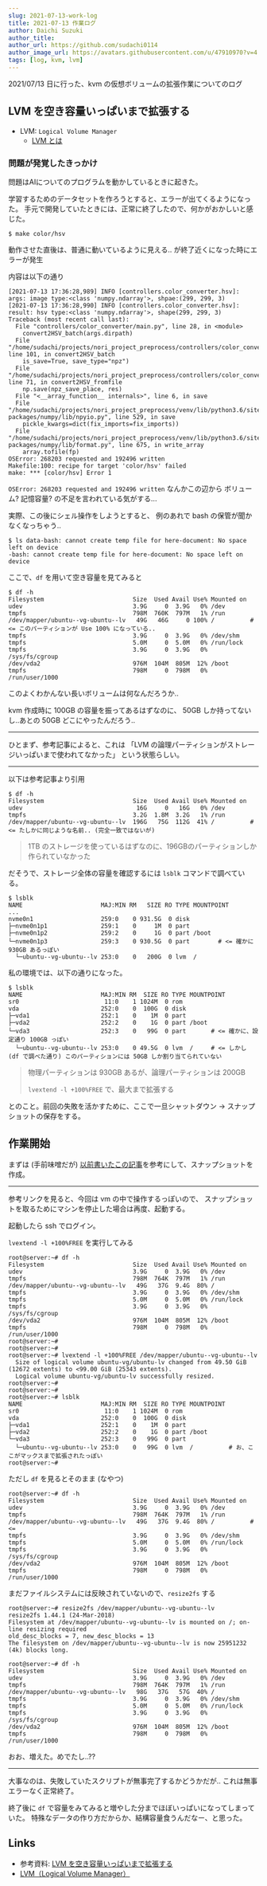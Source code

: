 ```yaml
---
slug: 2021-07-13-work-log
title: 2021-07-13 作業ログ
author: Daichi Suzuki
author_title: 
author_url: https://github.com/sudachi0114
author_image_url: https://avatars.githubusercontent.com/u/47910970?v=4
tags: [log, kvm, lvm]
---
```


2021/07/13 日に行った、kvm の仮想ボリュームの拡張作業についてのログ

## LVM を空き容量いっぱいまで拡張する

* LVM: `Logical Volume Manager`
    * [LVM とは](https://users.miraclelinux.com/technet/document/linux/training/2_2_3.html)

### 問題が発覚したきっかけ

問題はAIについてのプログラムを動かしているときに起きた。

学習するためのデータセットを作ろうとすると、エラーが出てくるようになった。
手元で開発していたときには、正常に終了したので、何かがおかしいと感じた。

```shell
$ make color/hsv
```

動作させた直後は、普通に動いているように見える..
が終了近くになった時にエラーが発生

内容は以下の通り

```log
[2021-07-13 17:36:28,989] INFO [controllers.color_converter.hsv]: args: image type:<class 'numpy.ndarray'>, shpae:(299, 299, 3)
[2021-07-13 17:36:28,990] INFO [controllers.color_converter.hsv]: result: hsv type:<class 'numpy.ndarray'>, shape(299, 299, 3)
Traceback (most recent call last):
  File "controllers/color_converter/main.py", line 28, in <module>
    convert2HSV_batch(args.dirpath)
  File "/home/sudachi/projects/nori_project_preprocess/controllers/color_converter/hsv.py", line 101, in convert2HSV_batch
    is_save=True, save_type="npz")
  File "/home/sudachi/projects/nori_project_preprocess/controllers/color_converter/hsv.py", line 71, in convert2HSV_fromfile
    np.save(npz_save_place, res)
  File "<__array_function__ internals>", line 6, in save
  File "/home/sudachi/projects/nori_project_preprocess/venv/lib/python3.6/site-packages/numpy/lib/npyio.py", line 529, in save
    pickle_kwargs=dict(fix_imports=fix_imports))
  File "/home/sudachi/projects/nori_project_preprocess/venv/lib/python3.6/site-packages/numpy/lib/format.py", line 675, in write_array
    array.tofile(fp)
OSError: 268203 requested and 192496 written
Makefile:100: recipe for target 'color/hsv' failed
make: *** [color/hsv] Error 1
```

`OSError: 268203 requested and 192496 written` なんかこの辺から
ボリューム? 記憶容量? の不足を言われている気がする...

実際、この後にシェル操作をしようとすると、
例のあれで bash の保管が聞かなくなっちゃう..

```shell
$ ls data-bash: cannot create temp file for here-document: No space left on device
-bash: cannot create temp file for here-document: No space left on device
```

ここで、`df` を用いて空き容量を見てみると

```shell
$ df -h
Filesystem                         Size  Used Avail Use% Mounted on
udev                               3.9G     0  3.9G   0% /dev
tmpfs                              798M  760K  797M   1% /run
/dev/mapper/ubuntu--vg-ubuntu--lv   49G   46G     0 100% /          # <= このパーティションが Use 100% になっている..
tmpfs                              3.9G     0  3.9G   0% /dev/shm
tmpfs                              5.0M     0  5.0M   0% /run/lock
tmpfs                              3.9G     0  3.9G   0% /sys/fs/cgroup
/dev/vda2                          976M  104M  805M  12% /boot
tmpfs                              798M     0  798M   0% /run/user/1000
```

このよくわかんない長いボリュームは何なんだろうか..

kvm 作成時に 100GB の容量を振ってあるはずなのに、
50GB しか持ってないし..あとの 50GB どこにやったんだろう..

---

ひとまず、参考記事によると、これは
「LVM の論理パーティションがストレージいっぱいまで使われてなかった」
という状態らしい。

---

以下は参考記事より引用

```shell
$ df -h
Filesystem                         Size  Used Avail Use% Mounted on
udev                                16G     0   16G   0% /dev
tmpfs                              3.2G  1.8M  3.2G   1% /run
/dev/mapper/ubuntu--vg-ubuntu--lv  196G   75G  112G  41% /          # <= たしかに同じような名前.. (完全一致ではないが)
```

> 1TB のストレージを使っているはずなのに、196GBのパーティションしか作られていなかった

だそうで、ストレージ全体の容量を確認するには `lsblk` コマンドで調べている。

```shell
$ lsblk
NAME                      MAJ:MIN RM   SIZE RO TYPE MOUNTPOINT
...
nvme0n1                   259:0    0 931.5G  0 disk
├─nvme0n1p1               259:1    0     1M  0 part
├─nvme0n1p2               259:2    0     1G  0 part /boot
└─nvme0n1p3               259:3    0 930.5G  0 part        # <= 確かに 930GB あるっぽい
  └─ubuntu--vg-ubuntu--lv 253:0    0   200G  0 lvm  /
```

私の環境では、以下の通りになった。

```shell
$ lsblk
NAME                      MAJ:MIN RM  SIZE RO TYPE MOUNTPOINT
sr0                        11:0    1 1024M  0 rom  
vda                       252:0    0  100G  0 disk 
├─vda1                    252:1    0    1M  0 part 
├─vda2                    252:2    0    1G  0 part /boot
└─vda3                    252:3    0   99G  0 part       # <= 確かに、設定通り 100GB っぽい
  └─ubuntu--vg-ubuntu--lv 253:0    0 49.5G  0 lvm  /     # <= しかし (df で調べた通り) このパーティションには 50GB しか割り当てられていない
```

> 物理パーティションは 930GB あるが、論理パーティションは 200GB
> 
> `lvextend -l +100%FREE` で、最大まで拡張する

とのこと。前回の失敗を活かすために、ここで一旦シャットダウン → スナップショットの保存をする。

## 作業開始

まずは (手前味噌だが) [以前書いたこの記事](https://sudachi0114-blog.netlify.app/docs/infra/kvm/expand_volume/infra-kvm-expand-volume#kvm-%E3%83%9E%E3%82%B7%E3%83%B3%E3%81%AE%E3%83%90%E3%83%83%E3%82%AF%E3%82%A2%E3%83%83%E3%83%97%E6%89%8B%E9%A0%86)を参考にして、スナップショットを作成。

---

参考リンクを見ると、今回は vm の中で操作するっぽいので、
スナップショットを取るためにマシンを停止した場合は再度、起動する。

起動したら ssh でログイン。

`lvextend -l +100%FREE` を実行してみる

```
root@server:~# df -h
Filesystem                         Size  Used Avail Use% Mounted on
udev                               3.9G     0  3.9G   0% /dev
tmpfs                              798M  764K  797M   1% /run
/dev/mapper/ubuntu--vg-ubuntu--lv   49G   37G  9.4G  80% /
tmpfs                              3.9G     0  3.9G   0% /dev/shm
tmpfs                              5.0M     0  5.0M   0% /run/lock
tmpfs                              3.9G     0  3.9G   0% /sys/fs/cgroup
/dev/vda2                          976M  104M  805M  12% /boot
tmpfs                              798M     0  798M   0% /run/user/1000
root@server:~# 
root@server:~# 
root@server:~# lvextend -l +100%FREE /dev/mapper/ubuntu--vg-ubuntu--lv
  Size of logical volume ubuntu-vg/ubuntu-lv changed from 49.50 GiB (12672 extents) to <99.00 GiB (25343 extents).
  Logical volume ubuntu-vg/ubuntu-lv successfully resized.
root@server:~# 
root@server:~# 
root@server:~# lsblk
NAME                      MAJ:MIN RM  SIZE RO TYPE MOUNTPOINT
sr0                        11:0    1 1024M  0 rom  
vda                       252:0    0  100G  0 disk 
├─vda1                    252:1    0    1M  0 part 
├─vda2                    252:2    0    1G  0 part /boot
└─vda3                    252:3    0   99G  0 part 
  └─ubuntu--vg-ubuntu--lv 253:0    0   99G  0 lvm  /          # お、ここがマックスまで拡張されたっぽい
root@server:~# 
```

ただし `df` を見るとそのまま (なやつ)

```
root@server:~# df -h
Filesystem                         Size  Used Avail Use% Mounted on
udev                               3.9G     0  3.9G   0% /dev
tmpfs                              798M  764K  797M   1% /run
/dev/mapper/ubuntu--vg-ubuntu--lv   49G   37G  9.4G  80% /          # <=
tmpfs                              3.9G     0  3.9G   0% /dev/shm
tmpfs                              5.0M     0  5.0M   0% /run/lock
tmpfs                              3.9G     0  3.9G   0% /sys/fs/cgroup
/dev/vda2                          976M  104M  805M  12% /boot
tmpfs                              798M     0  798M   0% /run/user/1000
```

まだファイルシステムには反映されていないので、`resize2fs` する

```
root@server:~# resize2fs /dev/mapper/ubuntu--vg-ubuntu--lv
resize2fs 1.44.1 (24-Mar-2018)
Filesystem at /dev/mapper/ubuntu--vg-ubuntu--lv is mounted on /; on-line resizing required
old_desc_blocks = 7, new_desc_blocks = 13
The filesystem on /dev/mapper/ubuntu--vg-ubuntu--lv is now 25951232 (4k) blocks long.

root@server:~# df -h
Filesystem                         Size  Used Avail Use% Mounted on
udev                               3.9G     0  3.9G   0% /dev
tmpfs                              798M  764K  797M   1% /run
/dev/mapper/ubuntu--vg-ubuntu--lv   98G   37G   57G  40% /
tmpfs                              3.9G     0  3.9G   0% /dev/shm
tmpfs                              5.0M     0  5.0M   0% /run/lock
tmpfs                              3.9G     0  3.9G   0% /sys/fs/cgroup
/dev/vda2                          976M  104M  805M  12% /boot
tmpfs                              798M     0  798M   0% /run/user/1000
```

おお、増えた。めでたし..??

---

大事なのは、失敗していたスクリプトが無事完了するかどうかだが..
これは無事エラーなく正常終了。

終了後に `df` で容量をみてみると増やした分までほぼいっぱいになってしまっていた。
特殊なデータの作り方だからか、結構容量食うんだなー、と思った。


## Links

* 参考資料: [LVM を空き容量いっぱいまで拡張する](https://www.ytyng.com/blog/lvm-partition-extend-full-remain-volume/)
* [LVM（Logical Volume Manager）](https://users.miraclelinux.com/technet/document/linux/training/2_2_3.html)